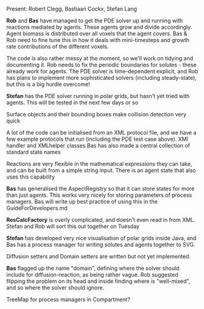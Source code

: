 Present: Robert Clegg, Bastiaan Cockx, Stefan Lang

**Rob** and **Bas** have managed to get the PDE solver up and running with reactions mediated by agents. These agents grow and divide accordingly. Agent biomass is distributed over all voxels that the agent covers. Bas & Rob need to fine tune this in how it deals with mini-timesteps and growth rate contributions of the different voxels.

The code is also rather messy at the moment, so we'll work on tidying and documenting it. Rob needs to fix the periodic boundaries for solutes - these already work for agents.
The PDE solver is time-dependent explicit, and Rob has plans to implement more sophisticated solvers (including steady-state), but this is a big hurdle overcome!

**Stefan** has the PDE solver running in polar grids, but hasn't yet tried with agents. This will be tested in the next few days or so

Surface objects and their bounding boxes make collision detection very quick

A lot of the code can be initialised from an XML protocol file, and we have a few example protocols that run (including the PDE test case above). XMl handler and XMLhelper classes
Bas has also made a central collection of standard state names

Reactions are very flexible in the mathematical expressions they can take, and can be built from a simple string input. There is an agent state that also uses this capability

**Bas** has generalised the AspectRegistry so that it can store states for more than just agents. This works very nicely for storing parameters of process managers. Bas will write up best practice of using this in the GuideForDevelopers.md

**ResCalcFactory** is overly complicated, and doesn’t even read in from XML. Stefan and Rob will sort this out together on Tuesday

**Stefan** has developed very nice visualisation of polar grids inside Java, and Bas has a process manager for writing solutes and agents together to SVG.

Diffusion setters and Domain setters are written but not yet implemented.

**Bas** flagged up the name "domain", defining where the solver should include for diffusion-reaction, as being rather vague. Rob suggested flipping the problem on its head and inside finding where is "well-mixed", and so where the solver should ignore.


TreeMap for process managers in Compartment?
